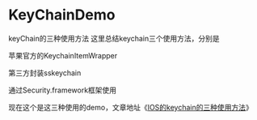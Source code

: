 # KeyChainDemo
keyChain的三种使用方法
这里总结keychain三个使用方法，分别是

苹果官方的KeychainItemWrapper

第三方封装sskeychain

通过Security.framework框架使用

现在这个是这三种使用的demo，文章地址《[IOS的keychain的三种使用方法](http://www.hudongdong.com/ios/356.html)》
